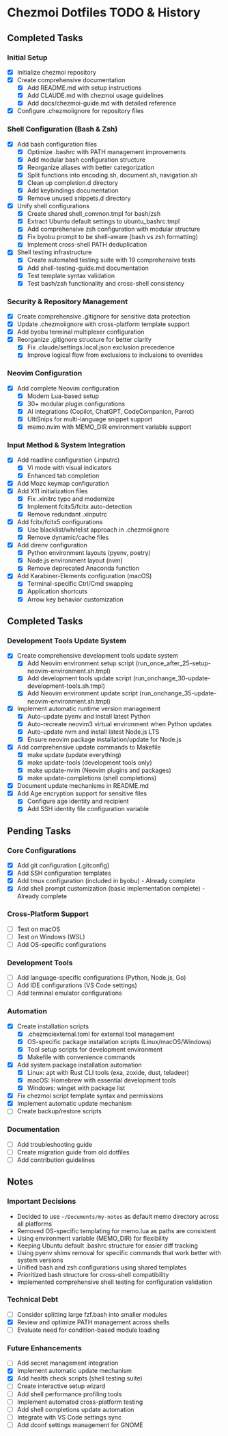 # Chezmoi Dotfiles TODO & History

## Completed Tasks

### Initial Setup
- [x] Initialize chezmoi repository
- [x] Create comprehensive documentation
  - [x] Add README.md with setup instructions
  - [x] Add CLAUDE.md with chezmoi usage guidelines
  - [x] Add docs/chezmoi-guide.md with detailed reference
- [x] Configure .chezmoiignore for repository files

### Shell Configuration (Bash & Zsh)
- [x] Add bash configuration files
  - [x] Optimize .bashrc with PATH management improvements
  - [x] Add modular bash configuration structure
  - [x] Reorganize aliases with better categorization
  - [x] Split functions into encoding.sh, document.sh, navigation.sh
  - [x] Clean up completion.d directory
  - [x] Add keybindings documentation
  - [x] Remove unused snippets.d directory
- [x] Unify shell configurations
  - [x] Create shared shell_common.tmpl for bash/zsh
  - [x] Extract Ubuntu default settings to ubuntu_bashrc.tmpl
  - [x] Add comprehensive zsh configuration with modular structure
  - [x] Fix byobu prompt to be shell-aware (bash vs zsh formatting)
  - [x] Implement cross-shell PATH deduplication
- [x] Shell testing infrastructure
  - [x] Create automated testing suite with 19 comprehensive tests
  - [x] Add shell-testing-guide.md documentation
  - [x] Test template syntax validation
  - [x] Test bash/zsh functionality and cross-shell consistency

### Security & Repository Management
- [x] Create comprehensive .gitignore for sensitive data protection
- [x] Update .chezmoiignore with cross-platform template support
- [x] Add byobu terminal multiplexer configuration
- [x] Reorganize .gitignore structure for better clarity
  - [x] Fix .claude/settings.local.json exclusion precedence
  - [x] Improve logical flow from exclusions to inclusions to overrides

### Neovim Configuration
- [x] Add complete Neovim configuration
  - [x] Modern Lua-based setup
  - [x] 30+ modular plugin configurations
  - [x] AI integrations (Copilot, ChatGPT, CodeCompanion, Parrot)
  - [x] UltiSnips for multi-language snippet support
  - [x] memo.nvim with MEMO_DIR environment variable support

### Input Method & System Integration
- [x] Add readline configuration (.inputrc)
  - [x] Vi mode with visual indicators
  - [x] Enhanced tab completion
- [x] Add Mozc keymap configuration
- [x] Add X11 initialization files
  - [x] Fix .xinitrc typo and modernize
  - [x] Implement fcitx5/fcitx auto-detection
  - [x] Remove redundant .xinputrc
- [x] Add fcitx/fcitx5 configurations
  - [x] Use blacklist/whitelist approach in .chezmoiignore
  - [x] Remove dynamic/cache files
- [x] Add direnv configuration
  - [x] Python environment layouts (pyenv, poetry)
  - [x] Node.js environment layout (nvm)
  - [x] Remove deprecated Anaconda function
- [x] Add Karabiner-Elements configuration (macOS)
  - [x] Terminal-specific Ctrl/Cmd swapping
  - [x] Application shortcuts
  - [x] Arrow key behavior customization

## Completed Tasks

### Development Tools Update System
- [x] Create comprehensive development tools update system
  - [x] Add Neovim environment setup script (run_once_after_25-setup-neovim-environment.sh.tmpl)
  - [x] Add development tools update script (run_onchange_30-update-development-tools.sh.tmpl)
  - [x] Add Neovim environment update script (run_onchange_35-update-neovim-environment.sh.tmpl)
- [x] Implement automatic runtime version management
  - [x] Auto-update pyenv and install latest Python
  - [x] Auto-recreate neovim3 virtual environment when Python updates
  - [x] Auto-update nvm and install latest Node.js LTS
  - [x] Ensure neovim package installation/update for Node.js
- [x] Add comprehensive update commands to Makefile
  - [x] make update (update everything)
  - [x] make update-tools (development tools only)
  - [x] make update-nvim (Neovim plugins and packages)
  - [x] make update-completions (shell completions)
- [x] Document update mechanisms in README.md
- [x] Add Age encryption support for sensitive files
  - [x] Configure age identity and recipient
  - [x] Add SSH identity file configuration variable

## Pending Tasks

### Core Configurations
- [x] Add git configuration (.gitconfig)
- [x] Add SSH configuration templates
- [x] Add tmux configuration (included in byobu) - Already complete
- [x] Add shell prompt customization (basic implementation complete) - Already complete

### Cross-Platform Support
- [ ] Test on macOS
- [ ] Test on Windows (WSL)
- [ ] Add OS-specific configurations

### Development Tools
- [ ] Add language-specific configurations (Python, Node.js, Go)
- [ ] Add IDE configurations (VS Code settings)
- [ ] Add terminal emulator configurations

### Automation
- [x] Create installation scripts
  - [x] .chezmoiexternal.toml for external tool management
  - [x] OS-specific package installation scripts (Linux/macOS/Windows)
  - [x] Tool setup scripts for development environment
  - [x] Makefile with convenience commands
- [x] Add system package installation automation
  - [x] Linux: apt with Rust CLI tools (exa, zoxide, dust, teladeer)
  - [x] macOS: Homebrew with essential development tools
  - [x] Windows: winget with package list
- [x] Fix chezmoi script template syntax and permissions
- [x] Implement automatic update mechanism
- [ ] Create backup/restore scripts

### Documentation
- [ ] Add troubleshooting guide
- [ ] Create migration guide from old dotfiles
- [ ] Add contribution guidelines

## Notes

### Important Decisions
- Decided to use `~/Documents/my-notes` as default memo directory across all platforms
- Removed OS-specific templating for memo.lua as paths are consistent
- Using environment variable (MEMO_DIR) for flexibility
- Keeping Ubuntu default .bashrc structure for easier diff tracking
- Using pyenv shims removal for specific commands that work better with system versions
- Unified bash and zsh configurations using shared templates
- Prioritized bash structure for cross-shell compatibility
- Implemented comprehensive shell testing for configuration validation

### Technical Debt
- [ ] Consider splitting large fzf.bash into smaller modules
- [x] Review and optimize PATH management across shells
- [ ] Evaluate need for condition-based module loading

### Future Enhancements
- [ ] Add secret management integration
- [x] Implement automatic update mechanism
- [x] Add health check scripts (shell testing suite)
- [ ] Create interactive setup wizard
- [ ] Add shell performance profiling tools
- [ ] Implement automated cross-platform testing
- [ ] Add shell completions update automation
- [ ] Integrate with VS Code settings sync
- [ ] Add dconf settings management for GNOME